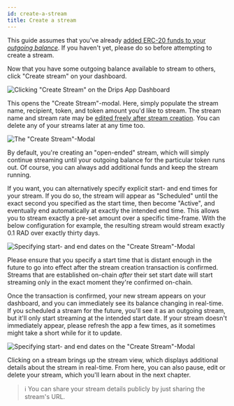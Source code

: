 ```yaml
---
id: create-a-stream
title: Create a stream
---
```


This guide assumes that you've already <a href="/docs/the-drips-app/manage-funds/add-funds" target="_blank">added ERC-20 funds to your *outgoing balance*</a>. If you haven't yet, please do so before attempting to create a stream.

Now that you have some outgoing balance available to stream to others, click "Create stream" on your dashboard.

![Clicking "Create Stream" on the Drips App Dashboard](/img/drips-app/create-stream/1.png)

This opens the "Create Stream"-modal. Here, simply populate the stream name, recipient, token, and token amount you'd like to stream. The stream name and stream rate may be <a href="/docs/the-drips-app/streams/edit-a-stream" target="_blank">edited freely after stream creation</a>. You can delete any of your streams later at any time too.

![The "Create Stream"-Modal](/img/drips-app/create-stream/2.png)

By default, you're creating an "open-ended" stream, which will simply continue streaming until your outgoing balance for the particular token runs out. Of course, you can always add additional funds and keep the stream running.

If you want, you can alternatively specify explicit start- and end times for your stream. If you do so, the stream will appear as "Scheduled" until the exact second you specified as the start time, then become "Active", and eventually end automatically at exactly the intended end time. This allows you to stream exactly a pre-set amount over a specific time-frame. With the below configuration for example, the resulting stream would stream exactly 0.1 RAD over exactly thirty days.

![Specifying start- and end dates on the "Create Stream"-Modal](/img/drips-app/create-stream/3.png)

Please ensure that you specify a start time that is distant enough in the future to go into effect after the stream creation transaction is confirmed. Streams that are established on-chain *after* their set start date will start streaming only in the exact moment they're confirmed on-chain.

Once the transaction is confirmed, your new stream appears on your dashboard, and you can immediately see its balance changing in real-time. If you scheduled a stream for the future, you'll see it as an outgoing stream, but it'll only start streaming at the intended start date. If your stream doesn't immediately appear, please refresh the app a few times, as it sometimes might take a short while for it to update.

![Specifying start- and end dates on the "Create Stream"-Modal](/img/drips-app/create-stream/4.png)

Clicking on a stream brings up the stream view, which displays additional details about the stream in real-time. From here, you can also pause, edit or delete your stream, which you'll learn about in the next chapter.

> ℹ️ You can share your stream details publicly by just sharing the stream's URL.
